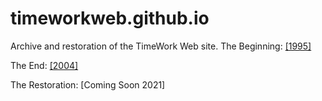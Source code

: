 # timeworkweb.github.io
Archive and restoration of the TimeWork Web site.
The Beginning: <a href="timework1996.htm">[1995]</a>

The End: <a href="timework2004.htm">[2004]</a>

The Restoration: [Coming Soon 2021]

